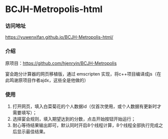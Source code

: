 # BCJH-Metropolis-html
### 访问地址
https://yuwenxifan.github.io/BCJH-Metropolis-html/

### 介绍
原项目：https://github.com/hjenryin/BCJH-Metropolis

宴会跑分计算器的网页移植版，通过 emscripten 实现，将c++项目编译成js（在此鸣谢原项目作者ajdx，这些全是他做的）


### 使用
1. 打开网页，填入白菜菊花的个人数据id（仅首次使用，或个人数据有更新时才需要填写）；
2. 选择宴会规则，填入期望达到的分数，点击开始按钮开始运行；
3. 耐心等待结果输出即可，默认同时开启8个线程计算，8个线程全部执行完成之后显示最佳结果。
